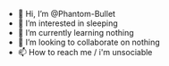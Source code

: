 - 👋 Hi, I’m @Phantom-Bullet
- 👀 I’m interested in sleeping
- 🌱 I’m currently learning nothing
- 💞️ I’m looking to collaborate on nothing
- 📫 How to reach me / i'm unsociable
